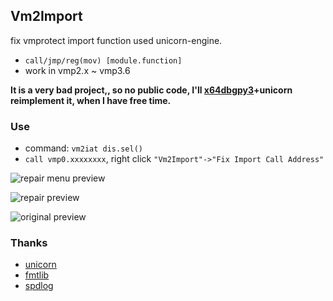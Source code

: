 ## Vm2Import
fix vmprotect import function used unicorn-engine.
- `call/jmp/reg(mov) [module.function]`
- work in vmp2.x ~ vmp3.6

<b>It is a very bad project,, so no public code, I'll [x64dbgpy3](https://github.com/nblog/x64dbgpy3)+unicorn reimplement it, when I have free time.</b>


### Use
- command: `vm2iat dis.sel()`
- `call vmp0.xxxxxxxx`, right click `"Vm2Import"->"Fix Import Call Address"`

![repair menu preview](https://i.imgur.com/lMv7MoS.jpg)

![repair preview](https://i.imgur.com/OHGDRXc.jpg)

![original preview](https://i.imgur.com/qwpyNM3.jpg)


### Thanks
- [unicorn](https://github.com/unicorn-engine/unicorn)
- [fmtlib](https://github.com/fmtlib/fmt)
- [spdlog](https://github.com/gabime/spdlog)
